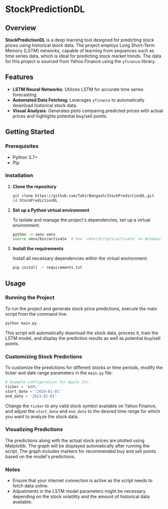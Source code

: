 # StockPredictionDL

## Overview

**StockPredictionDL** is a deep learning tool designed for predicting stock prices using historical stock data. The project employs Long Short-Term Memory (LSTM) networks, capable of learning from sequences such as time series data, which is ideal for predicting stock market trends. The data for this project is sourced from Yahoo Finance using the `yfinance` library.

## Features

- **LSTM Neural Networks**: Utilizes LSTM for accurate time series forecasting.
- **Automated Data Fetching**: Leverages `yfinance` to automatically download historical stock data.
- **Visual Analysis**: Generates plots comparing predicted prices with actual prices and highlights potential buy/sell points.

## Getting Started

### Prerequisites

- Python 3.7+
- Pip

### Installation

1. **Clone the repository**

   ```bash
   git clone https://github.com/TahirBangash/StockPredictionDL.git
   cd StockPredictionDL
   ```

2. **Set up a Python virtual environment**

   To isolate and manage the project's dependencies, set up a virtual environment:

   ```bash
   python -m venv venv
   source venv/bin/activate  # Use `venv\Scripts\activate` on Windows
   ```

3. **Install the requirements**

   Install all necessary dependencies within the virtual environment:

   ```bash
   pip install -r requirements.txt
   ```

## Usage

### Running the Project

To run the project and generate stock price predictions, execute the main script from the command line:

```bash
python main.py
```

This script will automatically download the stock data, process it, train the LSTM model, and display the prediction results as well as potential buy/sell points.

### Customizing Stock Predictions

To customize the predictions for different stocks or time periods, modify the ticker and date range parameters in the `main.py` file:

```python
# Example configuration for Apple Inc.
ticker = 'AAPL'
start_date = '2010-01-01'
end_date = '2023-01-01'
```

Change the `ticker` to any valid stock symbol available on Yahoo Finance, and adjust the `start_date` and `end_date` to the desired time range for which you want to analyze the stock data.

### Visualizing Predictions

The predictions along with the actual stock prices are plotted using Matplotlib. The graph will be displayed automatically after running the script. The graph includes markers for recommended buy and sell points based on the model's predictions.

### Notes

- Ensure that your internet connection is active as the script needs to fetch data online.
- Adjustments in the LSTM model parameters might be necessary depending on the stock volatility and the amount of historical data available.
